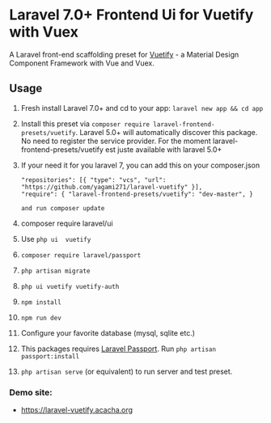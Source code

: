 # Laravel 7.0+ Frontend Ui for Vuetify with Vuex

A Laravel front-end scaffolding preset for [Vuetify](https://vuetifyjs.com/en/) - a Material Design Component Framework with Vue and Vuex.

## Usage

1. Fresh install Laravel 7.0+ and cd to your app: `laravel new app && cd app` 
2. Install this preset via `composer require laravel-frontend-presets/vuetify`. Laravel 5.0+ will automatically discover this package. No need to register the service provider. For the moment laravel-frontend-presets/vuetify est juste available with laravel 5.0+
4. If your need it for you laravel 7, you can add this on your composer.json 
    ```
    "repositories": [{ "type": "vcs", "url": "https://github.com/yagami271/laravel-vuetify" }], 
    "require": { "laravel-frontend-presets/vuetify": "dev-master", } 
    
    and run composer update
    ```
    
5. composer require laravel/ui 
6. Use `php ui  vuetify`
7. `composer require laravel/passport`
8. `php artisan migrate`
9. `php ui vuetify vuetify-auth` 
10. `npm install`
11. `npm run dev`
12. Configure your favorite database (mysql, sqlite etc.)
13. This packages requires [Laravel Passport](https://laravel.com/docs/passport). Run `php artisan passport:install`
14. `php artisan serve` (or equivalent) to run server and test preset.

### Demo site:

- https://laravel-vuetify.acacha.org
